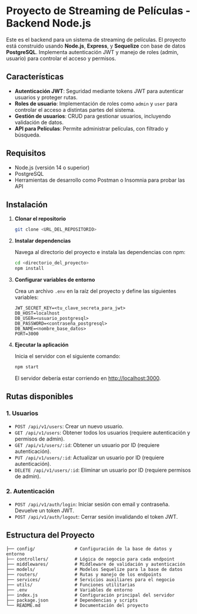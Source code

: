 # Proyecto de Streaming de Películas - Backend Node.js

Este es el backend para un sistema de streaming de películas. El proyecto está construido usando **Node.js**, **Express**, y **Sequelize** con base de datos **PostgreSQL**. Implementa autenticación JWT y manejo de roles (admin, usuario) para controlar el acceso y permisos.

## Características

- **Autenticación JWT**: Seguridad mediante tokens JWT para autenticar usuarios y proteger rutas.
- **Roles de usuario**: Implementación de roles como `admin` y `user` para controlar el acceso a distintas partes del sistema.
- **Gestión de usuarios**: CRUD para gestionar usuarios, incluyendo validación de datos.
- **API para Películas**: Permite administrar películas, con filtrado y búsqueda.
  
## Requisitos

- Node.js (versión 14 o superior)
- PostgreSQL
- Herramientas de desarrollo como Postman o Insomnia para probar las API

## Instalación

1. **Clonar el repositorio**

    ```bash
    git clone <URL_DEL_REPOSITORIO>
    ```

2. **Instalar dependencias**

    Navega al directorio del proyecto e instala las dependencias con npm:

    ```bash
    cd <directorio_del_proyecto>
    npm install
    ```

3. **Configurar variables de entorno**

    Crea un archivo `.env` en la raíz del proyecto y define las siguientes variables:

    ```plaintext
    JWT_SECRET_KEY=<tu_clave_secreta_para_jwt>
    DB_HOST=localhost
    DB_USER=<usuario_postgresql>
    DB_PASSWORD=<contraseña_postgresql>
    DB_NAME=<nombre_base_datos>
    PORT=3000
    ```

4. **Ejecutar la aplicación**

    Inicia el servidor con el siguiente comando:

    ```bash
    npm start
    ```

    El servidor debería estar corriendo en [http://localhost:3000](http://localhost:3000).

## Rutas disponibles

### 1. **Usuarios**

- `POST /api/v1/users`: Crear un nuevo usuario.
- `GET /api/v1/users`: Obtener todos los usuarios (requiere autenticación y permisos de admin).
- `GET /api/v1/users/:id`: Obtener un usuario por ID (requiere autenticación).
- `PUT /api/v1/users/:id`: Actualizar un usuario por ID (requiere autenticación).
- `DELETE /api/v1/users/:id`: Eliminar un usuario por ID (requiere permisos de admin).

### 2. **Autenticación**

- `POST /api/v1/auth/login`: Iniciar sesión con email y contraseña. Devuelve un token JWT.
- `POST /api/v1/auth/logout`: Cerrar sesión invalidando el token JWT.


## Estructura del Proyecto

```plaintext
├── config/               # Configuración de la base de datos y entorno
├── controllers/          # Lógica de negocio para cada endpoint
├── middlewares/          # Middleware de validación y autenticación
├── models/               # Modelos Sequelize para la base de datos
├── routers/              # Rutas y manejo de los endpoints
├── services/             # Servicios auxiliares para el negocio
├── utils/                # Funciones utilitarias
├── .env                  # Variables de entorno
├── index.js              # Configuración principal del servidor
├── package.json          # Dependencias y scripts
└── README.md             # Documentación del proyecto
